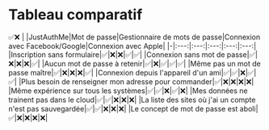 # Tableau comparatif
✅❌
| |JustAuthMe|Mot de passe|Gestionnaire de mots de passe|Connexion avec Facebook/Google|Connexion avec Apple|
|-|:---:|:---:|:---:|:---:|:---:|
|Inscription sans formulaire|✅|❌|❌|✅|✅|
|Connexion sans mot de passe|✅|❌|❌|❌|✅|
|Aucun mot de passe à retenir|✅|❌|✅|✅|✅|
|Même pas un mot de passe maître|✅|❌|❌|❌|✅|
|Connexion depuis l'appareil d'un ami|✅|✅|❌|✅|✅|
|Plus besoin de renseigner mon adresse pour commander|✅|❌|❌|❌|❌|
|Même expérience sur tous les systèmes|✅|✅|❌|✅|❌|
|Mes données ne trainent pas dans le cloud|✅|✅|❌|❌|❌|
|La liste des sites où j'ai un compte n'est pas sauvegardée|✅|✅|❌|❌|❌|
|Le concept de mot de passe est aboli|✅|❌|❌|❌|❌|
